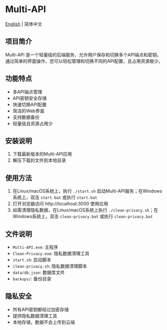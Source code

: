 # Multi-API

[English](README.md) | 简体中文

## 项目简介

Multi-API 是一个轻量级的后端服务，允许用户保存和切换多个API端点和密钥。通过简单的界面操作，您可以轻松管理和切换不同的API配置，且占用资源极少。

## 功能特点

- 多API端点管理
- API密钥安全存储
- 快速切换API配置
- 简洁的Web界面
- 支持数据备份
- 轻量级且资源占用少

## 安装说明

1. 下载最新版本的Multi-API应用
2. 解压下载的文件到本地目录

## 使用方法

1. 在Linux/macOS系统上，执行 `./start.sh` 启动Multi-API服务；在Windows系统上，双击 `start.bat` 或执行 `start.bat`
2. 打开浏览器访问 http://localhost:3000 使用应用
3. 如需清理隐私数据，在Linux/macOS系统上执行 `./clean-privacy.sh`；在Windows系统上，双击 `clean-privacy.bat` 或执行 `clean-privacy.bat`

## 文件说明

- `Multi-API.exe`: 主程序
- `Clean-Privacy.exe`: 隐私数据清理工具
- `start.sh`: 启动脚本
- `clean-privacy.sh`: 隐私数据清理脚本
- `data/db.json`: 数据库文件
- `backups/`: 备份目录

## 隐私安全

- 所有API密钥都经过加密存储
- 提供隐私数据清理工具
- 本地存储，数据不会上传到云端